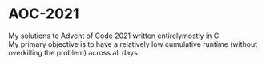 # AOC-2021
My solutions to Advent of Code 2021 written ~~entirely~~mostly in C.  
My primary objective is to have a relatively low cumulative runtime (without overkilling the problem) across all days. 
